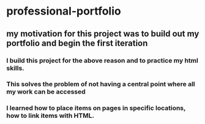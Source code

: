 # professional-portfolio


## my motivation for this project was to build out my portfolio and begin the first iteration
### I build this project for the above reason and to practice my html skills.
### This solves the problem of not having a central point where all my work can be accessed 
### I learned how to place items on pages in specific locations, how to link items with HTML.
